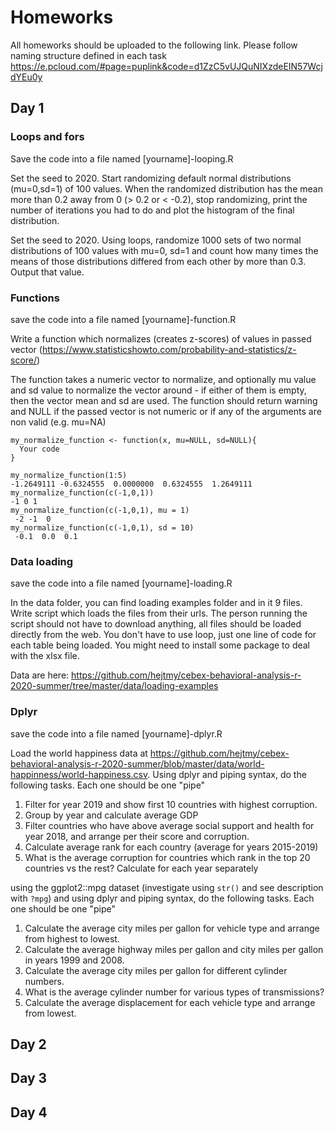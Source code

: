 # Homeworks
All homeworks should be uploaded to the following link. Please follow naming structure defined in each task
https://e.pcloud.com/#page=puplink&code=d1ZzC5vUJQuNIXzdeEIN57WcjdYEu0y

## Day 1

### Loops and fors
Save the code into a file named [yourname]-looping.R

Set the seed to 2020. Start randomizing default normal distributions (mu=0,sd=1) of 100 values. When the randomized distribution has the mean more than 0.2 away from 0 (> 0.2 or < -0.2), stop randomizing, print the number of iterations you had to do and plot the histogram of the final distribution.

Set the seed to 2020. Using loops, randomize 1000 sets of two normal distributions of 100 values with mu=0, sd=1 and count how many times the means of those distributions differed from each other by more than 0.3. Output that value.

### Functions

save the code into a file named [yourname]-function.R

Write a function which normalizes (creates z-scores) of values in passed vector (https://www.statisticshowto.com/probability-and-statistics/z-score/)

The function takes a numeric vector to normalize, and optionally mu value and sd value to normalize the vector around - if either of them is empty, then the vector mean and sd are used. The function should return warning and NULL if the passed vector is not numeric or if any of the arguments are non valid (e.g. mu=NA)

```
my_normalize_function <- function(x, mu=NULL, sd=NULL){
  Your code
}

my_normalize_function(1:5)
-1.2649111 -0.6324555  0.0000000  0.6324555  1.2649111
my_normalize_function(c(-1,0,1))
-1 0 1
my_normalize_function(c(-1,0,1), mu = 1)
 -2 -1  0
my_normalize_function(c(-1,0,1), sd = 10)
 -0.1  0.0  0.1
```

### Data loading
save the code into a file named [yourname]-loading.R

In the data folder, you can find loading examples folder and in it 9 files. Write script which loads the files from their urls. The person running the script should not have to download anything, all files should be loaded directly from the web. You don't have to use loop, just one line of code for each table being loaded. You might need to install some package to deal with the xlsx file.

Data are here: https://github.com/hejtmy/cebex-behavioral-analysis-r-2020-summer/tree/master/data/loading-examples

### Dplyr 
save the code into a file named [yourname]-dplyr.R

Load the world happiness data at https://github.com/hejtmy/cebex-behavioral-analysis-r-2020-summer/blob/master/data/world-happinness/world-happiness.csv. Using dplyr and piping syntax, do the following tasks. Each one should be one "pipe"

1. Filter for year 2019 and show first 10 countries with highest corruption.
2. Group by year and calculate average GDP
3. Filter countries who have above average social support and health for year 2018, and arrange per their score and corruption.
4. Calculate average rank for each country (average for years 2015-2019)
5. What is the average corruption for countries which rank in the top 20 countries vs the rest? Calculate for each year separately

using the ggplot2::mpg dataset (investigate using `str()` and see description with `?mpg`) and using dplyr and piping syntax, do the following tasks. Each one should be one "pipe"
1. Calculate the average city miles per gallon for vehicle type and arrange from highest to lowest.
2. Calculate the average highway miles per gallon and city miles per gallon in years 1999 and 2008.
3. Calculate the average city miles per gallon for different cylinder numbers.
4. What is the average cylinder number for various types of transmissions?
5. Calculate the average displacement for each vehicle type and arrange from lowest.

## Day 2

## Day 3

## Day 4